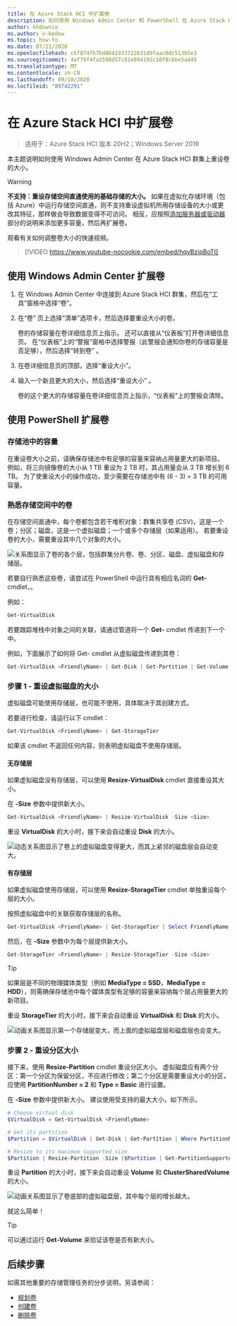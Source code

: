```yaml
---
title: 在 Azure Stack HCI 中扩展卷
description: 如何使用 Windows Admin Center 和 PowerShell 在 Azure Stack HCI 中重设卷大小。
author: khdownie
ms.author: v-kedow
ms.topic: how-to
ms.date: 07/21/2020
ms.openlocfilehash: c6f874fb7bd8641933722631d9faac0dc513b5e3
ms.sourcegitcommit: 4af79f4fa2598d57c81e994192c10f8c6be5a445
ms.translationtype: MT
ms.contentlocale: zh-CN
ms.lasthandoff: 09/10/2020
ms.locfileid: "89742291"
---
```

# <a name="extending-volumes-in-azure-stack-hci"></a>在 Azure Stack HCI 中扩展卷

> 适用于：Azure Stack HCI 版本 20H2；Windows Server 2019

本主题说明如何使用 Windows Admin Center 在 Azure Stack HCI 群集上重设卷的大小。

> [!WARNING]
> **不支持：重设存储空间直通使用的基础存储的大小。** 如果在虚拟化存储环境（包括 Azure）中运行存储空间直通，则不支持重设虚拟机所用存储设备的大小或更改其特征，那样做会导致数据变得不可访问。 相反，应按照[添加服务器或驱动器](/windows-server/storage/storage-spaces/add-nodes)部分的说明来添加更多容量，然后再扩展卷。

观看有关如何调整卷大小的快速视频。

> [!VIDEO https://www.youtube-nocookie.com/embed/hqyBzipBoTI]

## <a name="extending-volumes-using-windows-admin-center"></a>使用 Windows Admin Center 扩展卷

1. 在 Windows Admin Center 中连接到 Azure Stack HCI 群集，然后在“工具”窗格中选择“卷”。 
2. 在“卷”  页上选择“清单”选项卡，然后选择要重设大小的卷。 

    卷的存储容量在卷详细信息页上指示。 还可以直接从“仪表板”打开卷详细信息页。 在“仪表板”上的“警报”窗格中选择警报（此警报会通知你卷的存储容量是否足够），然后选择“转到卷”  。

4. 在卷详细信息页的顶部，选择“重设大小”。 
5. 输入一个新且更大的大小，然后选择“重设大小”  。

    卷的这个更大的存储容量在卷详细信息页上指示，“仪表板”上的警报会清除。

## <a name="extending-volumes-using-powershell"></a>使用 PowerShell 扩展卷

### <a name="capacity-in-the-storage-pool"></a>存储池中的容量

在重设卷大小之前，请确保存储池中有足够的容量来容纳占用量更大的新项目。 例如，将三向镜像卷的大小从 1 TB 重设为 2 TB 时，其占用量会从 3 TB 增长到 6 TB。 为了使重设大小的操作成功，至少需要在存储池中有 (6 - 3) = 3 TB 的可用容量。

### <a name="familiarity-with-volumes-in-storage-spaces"></a>熟悉存储空间中的卷

在存储空间直通中，每个卷都包含若干堆积对象：群集共享卷 (CSV)，这是一个卷；分区；磁盘，这是一个虚拟磁盘；一个或多个存储层（如果适用）。 若要重设卷的大小，需要重设其中几个对象的大小。

![关系图显示了卷的各个层，包括群集分片卷、卷、分区、磁盘、虚拟磁盘和存储层。](media/extend-volumes/volumes-in-smapi.png)

若要自行熟悉这些卷，请尝试在 PowerShell 中运行具有相应名词的 **Get-** cmdlet，。

例如：

```PowerShell
Get-VirtualDisk
```

若要跟踪堆栈中对象之间的关联，请通过管道将一个 **Get-** cmdlet 传递到下一个中。

例如，下面展示了如何将 Get- cmdlet 从虚拟磁盘传递到其卷：

```PowerShell
Get-VirtualDisk <FriendlyName> | Get-Disk | Get-Partition | Get-Volume
```

### <a name="step-1--resize-the-virtual-disk"></a>步骤 1 - 重设虚拟磁盘的大小

虚拟磁盘可能使用存储层，也可能不使用，具体取决于其创建方式。

若要进行检查，请运行以下 cmdlet：

```PowerShell
Get-VirtualDisk <FriendlyName> | Get-StorageTier
```

如果该 cmdlet 不返回任何内容，则表明虚拟磁盘不使用存储层。

#### <a name="no-storage-tiers"></a>无存储层

如果虚拟磁盘没有存储层，可以使用 **Resize-VirtualDisk** cmdlet 直接重设其大小。

在 **-Size** 参数中提供新大小。

```PowerShell
Get-VirtualDisk <FriendlyName> | Resize-VirtualDisk -Size <Size>
```

重设 **VirtualDisk** 的大小时，接下来会自动重设 **Disk** 的大小。

![动态关系图显示了卷上的虚拟磁盘变得更大，而其上紧邻的磁盘层会自动变大。](media/extend-volumes/Resize-VirtualDisk.gif)

#### <a name="with-storage-tiers"></a>有存储层

如果虚拟磁盘使用存储层，可以使用 **Resize-StorageTier** cmdlet 单独重设每个层的大小。

按照虚拟磁盘中的关联获取存储层的名称。

```PowerShell
Get-VirtualDisk <FriendlyName> | Get-StorageTier | Select FriendlyName
```

然后，在 **-Size** 参数中为每个层提供新大小。

```PowerShell
Get-StorageTier <FriendlyName> | Resize-StorageTier -Size <Size>
```

> [!TIP]
> 如果层是不同的物理媒体类型（例如 **MediaType = SSD**，**MediaType = HDD**），则需确保存储池中每个媒体类型有足够的容量来容纳每个层占用量更大的新项目。

重设 **StorageTier** 的大小时，接下来会自动重设 **VirtualDisk** 和 **Disk** 的大小。

![动画关系图显示第一个存储层变大，而上面的虚拟磁盘层和磁盘层也会变大。](media/extend-volumes/Resize-StorageTier.gif)

### <a name="step-2--resize-the-partition"></a>步骤 2 - 重设分区大小

接下来，使用 **Resize-Partition** cmdlet 重设分区大小。 虚拟磁盘应有两个分区：第一个分区为保留分区，不应进行修改；第二个分区是需要重设大小的分区，应使用 **PartitionNumber = 2** 和 **Type = Basic** 进行设置。

在 **-Size** 参数中提供新大小。 建议使用受支持的最大大小，如下所示。

```PowerShell
# Choose virtual disk
$VirtualDisk = Get-VirtualDisk <FriendlyName>

# Get its partition
$Partition = $VirtualDisk | Get-Disk | Get-Partition | Where PartitionNumber -Eq 2

# Resize to its maximum supported size
$Partition | Resize-Partition -Size ($Partition | Get-PartitionSupportedSize).SizeMax
```

重设 **Partition** 的大小时，接下来会自动重设 **Volume** 和 **ClusterSharedVolume** 的大小。

![动画关系图显示了卷底部的虚拟磁盘层，其中每个层的增长越大。](media/extend-volumes/Resize-Partition.gif)

就这么简单！

> [!TIP]
> 可以通过运行 **Get-Volume** 来验证该卷是否有新大小。

## <a name="next-steps"></a>后续步骤

如需其他重要的存储管理任务的分步说明，另请参阅：

- [规划卷](../concepts/plan-volumes.md)
- [创建卷](create-volumes.md)
- [删除卷](delete-volumes.md)